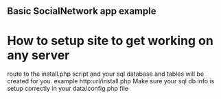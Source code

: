 ## Basic SocialNetwork app example

# How to setup site to get working on any server
route to the install.php script and your sql database and tables will be created for you.
example http:url/install.php
Make sure your sql db info is setup correctly in your data/config.php file